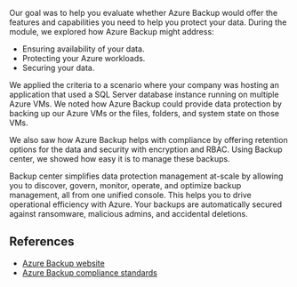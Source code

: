 Our goal was to help you evaluate whether Azure Backup would offer the features and capabilities you need to help you protect your data. During the module, we explored how Azure Backup might address:

* Ensuring availability of your data.
* Protecting your Azure workloads.
* Securing your data.

We applied the criteria to a scenario where your company was hosting an application that used a SQL Server database instance running on multiple Azure VMs. We noted how Azure Backup could provide data protection by backing up our Azure VMs or the files, folders, and system state on those VMs.  

We also saw how Azure Backup helps with compliance by offering retention options for the data and security with encryption and RBAC. Using Backup center, we showed how easy it is to manage these backups.

Backup center simplifies data protection management at-scale by allowing you to discover, govern, monitor, operate, and optimize backup management, all from one unified console. This helps you to drive operational efficiency with Azure. Your backups are automatically secured against ransomware, malicious admins, and accidental deletions.

## References

* [Azure Backup website](https://azure.microsoft.com/products/backup/)
* [Azure Backup compliance standards](/azure/backup/compliance-offerings)
